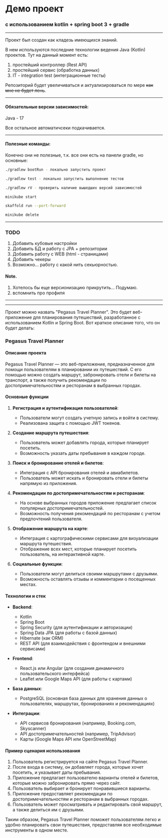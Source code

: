 # Демо проект

### с использованием kotlin + spring boot 3 + gradle

---

Проект был создан как кладезь имеющихся знаний. 

В нем используются последние <!-- возможно --> технологии ведения Java (Kotlin) проектов.
Тут на данный момент есть:
1) простейший контроллер (Rest API)
2) простейший сервис (обработка данных)
3) IT - integration test (интеграционные тесты)

Репозиторий будет увеличиваться и актуализироваться по мере ~~как мне не будет лень~~.

---

#### Обязательные версии зависимостей:

Java - 17

Все остальное автоматичсеки подкачивается.

---

#### Полезные команды:

Конечно они не полезные, т.к. все они есть на панели gradle, но основные:

```bash
./gradlew bootRun - локально запустить проект

./gradlew test - локально запустить выполнение тестов

./gradlew rV - проверить наличие вышедших версий зависимостей

minikube start

skaffold run --port-forward

minikube delete

```

---

### TODO
1) Добавить кубовые настройки
2) Добавить БД и работу с JPA + репозитории
3) Добавить работу с WEB (html - страницами)
4) Добавить чекеры
4) Возможно... работу с какой нить секьюрностью.

#### Note.
1) Хотелось бы еще версионизацию прикрутить... Подумаю.
1) вспомнить про профиля
---

---

Проект можно назвать "Pegasus Travel Planner". Это будет веб-приложение для планирования путешествий, разработанное с использованием Kotlin и Spring Boot. Вот краткое описание того, что он будет делать:

### Pegasus Travel Planner

#### Описание проекта
Pegasus Travel Planner — это веб-приложение, предназначенное для помощи пользователям в планировании их путешествий. С его помощью можно создать маршрут, забронировать отели и билеты на транспорт, а также получить рекомендации по достопримечательностям и ресторанам в выбранных городах.

#### Основные функции

1. **Регистрация и аутентификация пользователей**:
    - Пользователи могут создать учетную запись и войти в систему.
    - Реализована защита с помощью JWT токенов.

2. **Создание маршрута путешествия**:
    - Пользователь может добавлять города, которые планирует посетить.
    - Возможность указать даты пребывания в каждом городе.

3. **Поиск и бронирование отелей и билетов**:
    - Интеграция с API бронирования отелей и авиабилетов.
    - Пользователь может искать и бронировать отели и билеты напрямую из приложения.

4. **Рекомендации по достопримечательностям и ресторанам**:
    - На основе выбранных городов приложение предлагает список популярных достопримечательностей.
    - Возможность получения рекомендаций по ресторанам с учетом предпочтений пользователя.

5. **Отображение маршрута на карте**:
    - Интеграция с картографическими сервисами для визуализации маршрута путешествия.
    - Отображение всех мест, которые планирует посетить пользователь, на интерактивной карте.

6. **Социальные функции**:
    - Пользователи могут делиться своими маршрутами с друзьями.
    - Возможность оставлять отзывы и комментарии о посещенных местах.

#### Технологии и стек
- **Backend**:
    - Kotlin
    - Spring Boot
    - Spring Security (для аутентификации и авторизации)
    - Spring Data JPA (для работы с базой данных)
    - Hibernate (как ORM)
    - REST API (для взаимодействия с фронтендом и внешними сервисами)

- **Frontend**:
    - React.js или Angular (для создания динамичного пользовательского интерфейса)
    - Leaflet или Google Maps API (для работы с картами)

- **База данных**:
    - PostgreSQL (основная база данных для хранения данных о пользователях, маршрутах, бронированиях и рекомендациях)

- **Интеграции**:
    - API сервисов бронирования (например, Booking.com, Skyscanner)
    - API достопримечательностей (например, TripAdvisor)
    - Карты (Google Maps API или OpenStreetMap)

#### Пример сценария использования
1. Пользователь регистрируется на сайте Pegasus Travel Planner.
2. После входа в систему, он добавляет города, которые хочет посетить, и указывает даты пребывания.
3. Приложение предлагает пользователю варианты отелей и билетов, которые можно забронировать прямо через сайт.
4. Пользователь выбирает и бронирует понравившиеся варианты.
5. Приложение предоставляет рекомендации по достопримечательностям и ресторанам в выбранных городах.
6. Пользователь может просматривать и редактировать свой маршрут, а также делиться им с друзьями.

Таким образом, Pegasus Travel Planner поможет пользователям легко и удобно планировать свои путешествия, предоставляя все необходимые инструменты в одном месте.